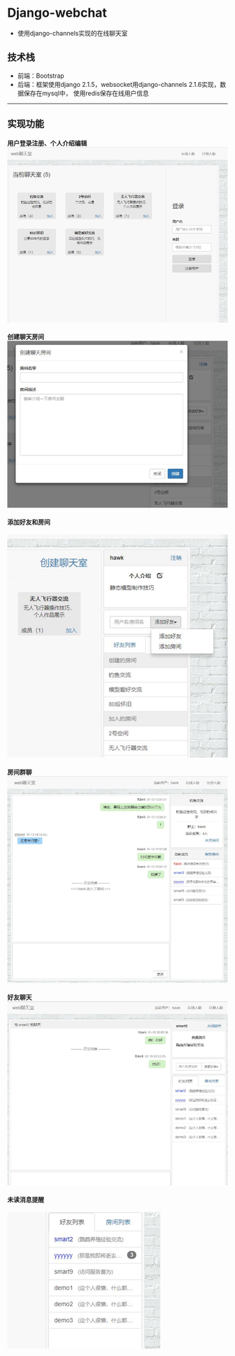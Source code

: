 # Django-webchat
- 使用django-channels实现的在线聊天室

## 技术栈
- 前端：Bootstrap
- 后端：框架使用django 2.1.5，websocket用django-channels 2.1.6实现，数据保存在mysql中，
    使用redis保存在线用户信息

------
## 实现功能

#### 用户登录注册、个人介绍编辑![](./demo_image/登录.jpg)

#### 创建聊天房间![](./demo_image/创建房间.jpg)

#### 添加好友和房间

   ![](./demo_image/添加好友和房间.jpg)
    
#### 房间群聊![](./demo_image/房间聊天.jpg)

#### 好友聊天![](./demo_image/好友聊天.jpg)

#### 未读消息提醒

  ![](./demo_image/未读消息提醒.jpg)


